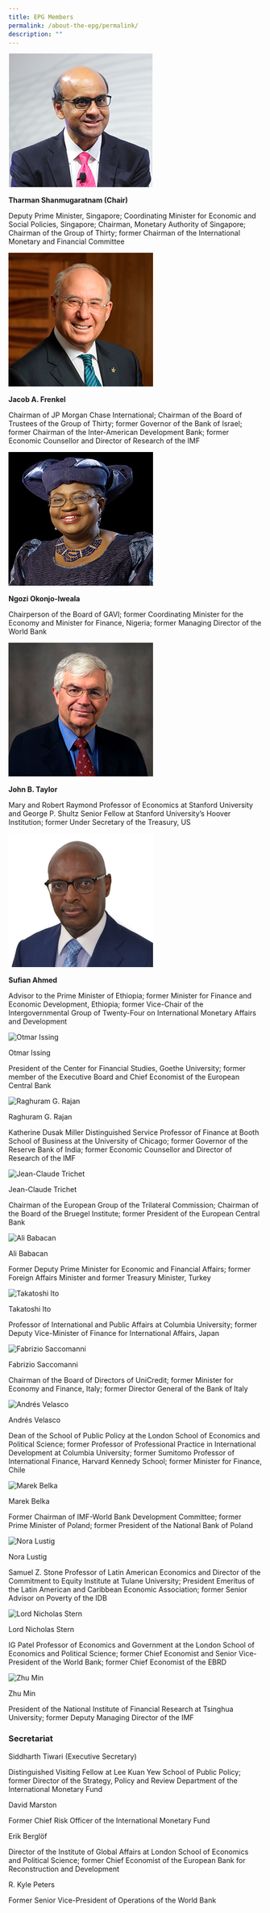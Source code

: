```yaml
---
title: EPG Members
permalink: /about-the-epg/permalink/
description: ""
---
```

![Tharman Shanmugaratnam (Chair)](/images/Members/DPM-Tharman-Shanmugaratnam.jpg)

**Tharman Shanmugaratnam (Chair)**

Deputy Prime Minister, Singapore; Coordinating Minister for Economic and Social Policies, Singapore; Chairman, Monetary Authority of Singapore; Chairman of the Group of Thirty; former Chairman of the International Monetary and Financial Committee

![Jacob A. Frenkel](/images/Members/Frenkel.jpg)

**Jacob A. Frenkel**

Chairman of JP Morgan Chase International; Chairman of the Board of Trustees of the Group of Thirty; former Governor of the Bank of Israel; former Chairman of the Inter-American Development Bank; former Economic Counsellor and Director of Research of the IMF

![Ngozi Okonjo-Iweala](/images/Members/Dr-Ngozi-Okonjo-Iweala.jpg)

**Ngozi Okonjo-Iweala**

Chairperson of the Board of GAVI; former Coordinating Minister for the Economy and Minister for Finance, Nigeria; former Managing Director of the World Bank

![John B. Taylor](/images/Members/Professor-John-B-Taylor.jpg)

**John B. Taylor**

Mary and Robert Raymond Professor of Economics at Stanford University and George P. Shultz Senior Fellow at Stanford University’s Hoover Institution; former Under Secretary of the Treasury, US

![Sufian Ahmed](/images/Members/Sufian.jpg)

**Sufian Ahmed**

Advisor to the Prime Minister of Ethiopia; former Minister for Finance and Economic Development, Ethiopia; former Vice-Chair of the Intergovernmental Group of Twenty-Four on International Monetary Affairs and Development

![Otmar Issing](https://www.globalfinancialgovernance.org/assets/images/members/Issing.jpg)

Otmar Issing

President of the Center for Financial Studies, Goethe University; former member of the Executive Board and Chief Economist of the European Central Bank

![Raghuram G. Rajan](https://www.globalfinancialgovernance.org/assets/images/members/Raghuram-Rajan.jpg)

Raghuram G. Rajan

Katherine Dusak Miller Distinguished Service Professor of Finance at Booth School of Business at the University of Chicago; former Governor of the Reserve Bank of India; former Economic Counsellor and Director of Research of the IMF

![Jean-Claude Trichet](https://www.globalfinancialgovernance.org/assets/images/members/Jean-Claude%20TRICHET.jpg)

Jean-Claude Trichet

Chairman of the European Group of the Trilateral Commission; Chairman of the Board of the Bruegel Institute; former President of the European Central Bank

![Ali Babacan](https://www.globalfinancialgovernance.org/assets/images/members/babacan.jpg)

Ali Babacan

Former Deputy Prime Minister for Economic and Financial Affairs; former Foreign Affairs Minister and former Treasury Minister, Turkey

![Takatoshi Ito](https://www.globalfinancialgovernance.org/assets/images/members/Ito.jpg)

Takatoshi Ito

Professor of International and Public Affairs at Columbia University; former Deputy Vice-Minister of Finance for International Affairs, Japan

![Fabrizio Saccomanni](https://www.globalfinancialgovernance.org/assets/images/members/Mr-Fabrizio-Saccomanni.jpg)

Fabrizio Saccomanni

Chairman of the Board of Directors of UniCredit; former Minister for Economy and Finance, Italy; former Director General of the Bank of Italy

![Andrés Velasco](https://www.globalfinancialgovernance.org/assets/images/members/Professor-Andres-Velasco.jpg)

Andrés Velasco

Dean of the School of Public Policy at the London School of Economics and Political Science; former Professor of Professional Practice in International Development at Columbia University; former Sumitomo Professor of International Finance, Harvard Kennedy School; former Minister for Finance, Chile

![Marek Belka](https://www.globalfinancialgovernance.org/assets/images/members/MBelka.jpg)

Marek Belka

Former Chairman of IMF-World Bank Development Committee; former Prime Minister of Poland; former President of the National Bank of Poland

![Nora Lustig](https://www.globalfinancialgovernance.org/assets/images/members/Lustig.jpg)

Nora Lustig

Samuel Z. Stone Professor of Latin American Economics and Director of the Commitment to Equity Institute at Tulane University; President Emeritus of the Latin American and Caribbean Economic Association; former Senior Advisor on Poverty of the IDB

![Lord Nicholas Stern](https://www.globalfinancialgovernance.org/assets/images/members/Lord-Nicholas-Stern.jpg)

Lord Nicholas Stern

IG Patel Professor of Economics and Government at the London School of Economics and Political Science; former Chief Economist and Senior Vice-President of the World Bank; former Chief Economist of the EBRD

![Zhu Min](https://www.globalfinancialgovernance.org/assets/images/members/Zhumin.jpg)

Zhu Min

President of the National Institute of Financial Research at Tsinghua University; former Deputy Managing Director of the IMF

### Secretariat

Siddharth Tiwari (Executive Secretary)

Distinguished Visiting Fellow at Lee Kuan Yew School of Public Policy; former Director of the Strategy, Policy and Review Department of the International Monetary Fund

David Marston

Former Chief Risk Officer of the International Monetary Fund

Erik Berglöf

Director of the Institute of Global Affairs at London School of Economics and Political Science; former Chief Economist of the European Bank for Reconstruction and Development

R. Kyle Peters

Former Senior Vice-President of Operations of the World Bank